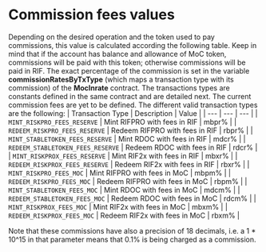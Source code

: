 # Commission fees values

 Depending on the desired operation and the token used to pay commissions, this value is calculated according the following table. Keep in mind that if the account has balance and allowance of MoC token, commissions will be paid with this token; otherwise commissions will be paid in RIF. The exact percentage of the commission is set in the variable **commissionRatesByTxType** (which maps a transaction type with its commission) of the **MocInrate** contract. The transactions types are constants defined in the same contract and are detailed next. The current commission fees are yet to be defined. The different valid transaction types are the following:
| Transaction Type | Description | Value |
| --- | --- | --- |
| `MINT_RISKPRO_FEES_RESERVE` | Mint RIFPRO with fees in RIF | mbpr% |
| `REDEEM_RISKPRO_FEES_RESERVE` | Redeem RIFPRO with fees in RIF | rbpr% |
| `MINT_STABLETOKEN_FEES_RESERVE` | Mint RDOC with fees in RIF | mdcr% |
| `REDEEM_STABLETOKEN_FEES_RESERVE` | Redeem RDOC with fees in RIF | rdcr% |
| `MINT_RISKPROX_FEES_RESERVE` | Mint RIF2x with fees in RIF | mbxr% |
| `REDEEM_RISKPROX_FEES_RESERVE` | Redeem RIF2x with fees in RIF | rbxr% |
| `MINT_RISKPRO_FEES_MOC` | Mint RIFPRO with fees in MoC | mbpm% |
| `REDEEM_RISKPRO_FEES_MOC` | Redeem RIFPRO with fees in MoC | rbpm% |
| `MINT_STABLETOKEN_FEES_MOC` | Mint RDOC with fees in MoC | mdcm% |
| `REDEEM_STABLETOKEN_FEES_MOC` | Redeem RDOC with fees in MoC | rdcm% |
| `MINT_RISKPROX_FEES_MOC` | Mint RIF2x with fees in MoC | mbxm% |
| `REDEEM_RISKPROX_FEES_MOC` | Redeem RIF2x with fees in MoC | rbxm% |

Note that these commissions have also a precision of 18 decimals, i.e. a 1 \* 10^15 in that parameter means that 0.1% is being charged as a commission.
